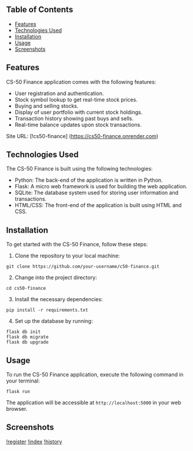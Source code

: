 ## Table of Contents

- [Features](#features)
- [Technologies Used](#technologies-used)
- [Installation](#installation)
- [Usage](#usage)
- [Screenshots](#screenshots)

## Features

CS-50 Finance application comes with the following features:

- User registration and authentication.
- Stock symbol lookup to get real-time stock prices.
- Buying and selling stocks.
- Display of user portfolio with current stock holdings.
- Transaction history showing past buys and sells.
- Real-time balance updates upon stock transactions.

Site URL: [!cs50-finance] (https://cs50-finance.onrender.com)


## Technologies Used

The CS-50 Finance is built using the following technologies:

- Python: The back-end of the application is written in Python.
- Flask: A micro web framework is used for building the web application.
- SQLite: The database system used for storing user information and transactions.
- HTML/CSS: The front-end of the application is built using HTML and CSS.


## Installation

To get started with the CS-50 Finance, follow these steps:

1. Clone the repository to your local machine:

```
git clone https://github.com/your-username/c50-finance.git
```

2. Change into the project directory:

```
cd cs50-finance
```

3. Install the necessary dependencies:

```
pip install -r requirements.txt
```

4. Set up the database by running:

```
flask db init
flask db migrate
flask db upgrade
```

## Usage

To run the CS-50 Finance application, execute the following command in your terminal:

```
flask run
```

The application will be accessible at `http://localhost:5000` in your web browser.

## Screenshots

[!register](static/register.png)
[!index](static/index.png)
[!history](static/history.png)

